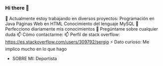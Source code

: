 ### Hi there 👋

🔭 Actualmente estoy trabajando en diversos proyectos:
Programación en Java
Páginas Web en HTML
Conocimiento del lenguaje MySQL
🌱 Perfecciono diariamente mis conocimientos
💬 Pregúntame sobre cualquier duda
📫 Cómo contactarme:
📫 Perfil de stack overflow: https://es.stackoverflow.com/users/309792/sergio
⚡ Dato curioso: Me implico mucho en lo que hago
- SOBRE MI:
Deportista
